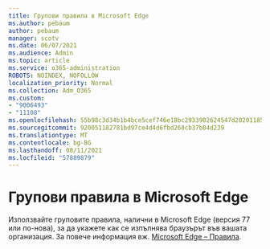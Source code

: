 ```yaml
---
title: Групови правила в Microsoft Edge
ms.author: pebaum
author: pebaum
manager: scotv
ms.date: 06/07/2021
ms.audience: Admin
ms.topic: article
ms.service: o365-administration
ROBOTS: NOINDEX, NOFOLLOW
localization_priority: Normal
ms.collection: Adm_O365
ms.custom:
- "9006493"
- "11108"
ms.openlocfilehash: 55b98c3d34b1b4bce5cef746e18bc2933902624547d2020118579593ca5c6f77
ms.sourcegitcommit: 920051182781bd97ce4d4d6fbd268cb37b84d239
ms.translationtype: MT
ms.contentlocale: bg-BG
ms.lasthandoff: 08/11/2021
ms.locfileid: "57889879"
---
```

# <a name="group-policies-in-microsoft-edge"></a>Групови правила в Microsoft Edge

Използвайте груповите правила, налични в Microsoft Edge (версия 77 или по-нова), за да укажете как се изпълнява браузърът във вашата организация. За повече информация вж. [Microsoft Edge – Правила](https://docs.microsoft.com/deployedge/microsoft-edge-policies#available-policies).